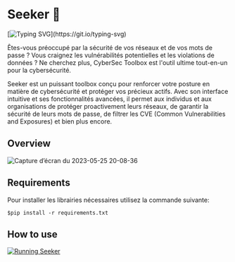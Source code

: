 # Seeker 🔭
[![Typing SVG](https://readme-typing-svg.herokuapp.com?font=Fira+Code&pause=1000&width=435&lines=Explorez%2C+Prot%C3%A9gez%2C+Dominez+!)](https://git.io/typing-svg)

Êtes-vous préoccupé par la sécurité de vos réseaux et de vos mots de passe ? Vous craignez les vulnérabilités potentielles et les violations de données ? Ne cherchez plus, CyberSec Toolbox est l'outil ultime tout-en-un pour la cybersécurité.

Seeker est un puissant toolbox conçu pour renforcer votre posture en matière de cybersécurité et protéger vos précieux actifs. Avec son interface intuitive et ses fonctionnalités avancées, il permet aux individus et aux organisations de protéger proactivement leurs réseaux, de garantir la sécurité de leurs mots de passe, de filtrer les CVE (Common Vulnerabilities and Exposures) et bien plus encore.

Overview
---
![Capture d’écran du 2023-05-25 20-08-36](https://github.com/GarciaSanchezAndres/Seeker/assets/82510284/191fc80b-6b0c-4629-be6d-0c94ea72a92c)


Requirements
---
Pour installer les librairies nécessaires utilisez la commande suivante:
```
$pip install -r requirements.txt
```
How to use
---
[![Running Seeker](https://img.youtube.com/vi/k1qict_sfxo/0.jpg)](https://www.youtube.com/watch?v=k1qict_sfxo)
 

